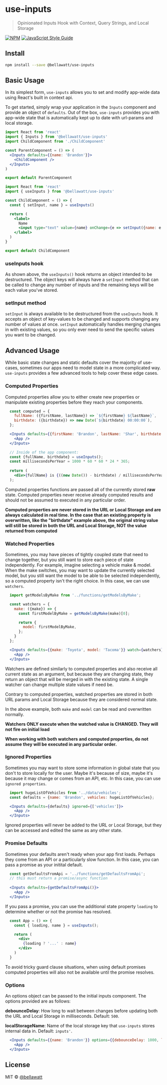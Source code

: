 # use-inputs

> Opinionated Inputs Hook with Context, Query Strings, and Local Storage

[![NPM](https://img.shields.io/npm/v/@bellawatt/use-inputs.svg)](https://www.npmjs.com/package/use-inputs) [![JavaScript Style Guide](https://img.shields.io/badge/code_style-standard-brightgreen.svg)](https://standardjs.com)

## Install

```bash
npm install --save @bellawatt/use-inputs
```

## Basic Usage
In its simplest form, `use-inputs` allows you to set and modify app-wide data using React's built in context api. 

To get started, simply wrap your application in the `Inputs` component and provide an object of `defaults`. Out of the box,
`use-inputs` provides you with app-wide state that is automatically kept up to date with url-params and local storage.

```jsx
import React from 'react'
import { Inputs } from '@bellawatt/use-inputs'
import ChildComponent from './ChildComponent'

const ParentComponent = () => (
  <Inputs defaults={{name: 'Brandon'}}>
    <ChildComponent />
  </Inputs>
)

export default ParentComponent

```

```jsx
import React from 'react'
import { useInputs } from '@bellawatt/use-inputs'

const ChildComponent = () => {
  const { setInput, name } = useInputs()

  return (
    <label>
      Name
      <input type="text" value={name} onChange={e => setInput({name: e.currentTarget.value})} />
    </label>
  )
}

export default ChildComponent
```

### useInputs hook
As shown above, the `useInputs()` hook returns an object intended to be destructured. The object keys will always have a 
`setInput` method that can be called to change any number of inputs and the remaining keys will be each value you've stored.

### setInput method
`setInput` is always available to be destructured from the `useInputs` hook. It accepts an object of key-values to be changed and supports changing any number of values at once. `setInput` automatically handles merging changes in with existing values, so you only ever need to send the specific values you want to be changed.

## Advanced Usage

While basic state changes and static defaults cover the majority of use-cases, sometimes our apps need to model state in a more complicated way. 
`use-inputs` provides a few advanced tools to help cover these edge cases.

### Computed Properties

Computed properties allow you to either create new properties or manipulate existing properties before they reach your components. 

```jsx
  const computed = {
    fullName: ({firstName, lastName}) => `${firstName} ${lastName}`,
    birthdate: ({birthdate}) => new Date(`${birthdate} 00:00:00`),
  };

  <Inputs defaults={{firstName: 'Brandon', lastName: 'Shar', birthdate: '1989-03-29'}} computed={computed}>
    <App />
  </Inputs>

  // Inside of the app component:
  const {fullName, birthdate} = useInputs();
  const millisecondsPerYear = 1000 * 60 * 60 * 24 * 365;
  
  return (
    <div>{fullName} is {((new Date()) - birthdate) / millisecondsPerYear} years old!</div>
  );
```


Computed properties functions are passed all of the currently stored **raw** state. Computed properties never receive already computed results and should not be assumed to executed in any particular order.

**Computed properties are never stored in the URL or Local Storage and are always calculated in real time. In the case that an existing property is overwritten, like the "birthdate" example above, the original string value will still be stored in both the URL and Local Storage, NOT the value returned from computed**


### Watched Properties

Sometimes, you may have pieces of tightly coupled state that need to change together, but you still want to store each piece of state independently. For example, imagine selecting a vehicle make & model. When the make switches, you may want to update the currently selected model, but you still want the model to be able to be selected independently, so a computed property isn't the right choice. In this case, we can use `watchers`.

```jsx
  import getModelsByMake from '../functions/getModelsByMake';

  const watchers = {
    make: ({make}) => {
      const firstModelByMake = getModelsByMake(make)[0];

      return {
        model: firstModelByMake,
      };
    }
  };

  <Inputs defaults={{make: 'Toyota', model: 'Tacoma'}} watch={watchers}>
    <App />
  </Inputs>
```
Watchers are defined similarly to computed properties and also receive all current state as an argument, but because they are changing state, they return an object that will be merged in with the existing state. A single watcher can change multiple state values if need be.

Contrary to computed properties, watched properties are stored in both URL params and Local Storage because they are considered normal state.

In the above example, both `make` and `model` can be read and overwritten normally.

**Watchers ONLY execute when the watched value is CHANGED. They will not fire on initial load**

**When working with both watchers and computed properties, do not assume they will be executed in any particular order.**

### Ignored Properties

Sometimes you may want to store some information in global state that you don't to store locally for the user. Maybe it's because of size, maybe it's because it may change or comes from an API, etc. In this case, you can use `ignored properties`.

```jsx
  import hugeListOfVehicles from '../data/vehicles';
  const defaults = {name: 'Brandon', vehicles: hugeListOfVehicles};

  <Inputs defaults={defaults} ignored={['vehicles']}>
    <App />
  </Inputs>
```  

Ignored properties will never be added to the URL or Local Storage, but they can be accessed and edited the same as any other state. 

### Promise Defaults

Sometimes your defaults aren't ready when your app first loads. Perhaps they come from an API or a particularly slow function. In this case, you can pass a promise as your initital default.

```jsx
  const getDefaultsFromApi = '../functions/getDefaultsFromApi';
  // this must return a promise/async function
  
  <Inputs defaults={getDefaultsFromApi()}>
    <App />
  </Inputs>
```

If you pass a promise, you can use the additional state property `loading` to determine whether or not the promise has resolved.

```jsx
  const App = () => {
    const { loading, name } = useInputs();

    return (
      <div>
        {loading ? '...' : name}
      </div>
    )
  }
```

To avoid tricky guard clause situations, when using default promises computed properties will also not be available until the promise resolves.

### Options
An options object can be passed to the initial inputs component. The options provided are as follows:

**debounceDelay**: How long to wait between changes before updating both the URL and Local Storage in milliseconds. Default: `500`.

**localStorageName**: Name of the local storage key that `use-inputs` stores internal data in. Default: `inputs'`.

```jsx
  <Inputs defaults={{name: 'Brandon'}} options={{debounceDelay: 1000, localStorageName: 'storedInputs'}}>
    <App />
  </Inputs>
```
## License

MIT © [@bellawatt](https://github.com/bellawatt)
